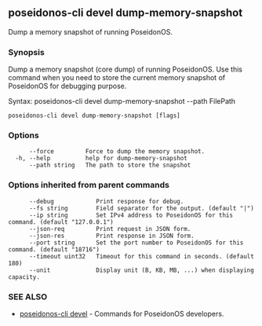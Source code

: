 ## poseidonos-cli devel dump-memory-snapshot

Dump a memory snapshot of running PoseidonOS.

### Synopsis


Dump a memory snapshot (core dump) of running PoseidonOS.
Use this command when you need to store the current memory snapshot of
PoseidonOS for debugging purpose. 

Syntax:
	poseidonos-cli devel dump-memory-snapshot --path FilePath
          

```
poseidonos-cli devel dump-memory-snapshot [flags]
```

### Options

```
      --force         Force to dump the memory snapshot.
  -h, --help          help for dump-memory-snapshot
      --path string   The path to store the snapshot
```

### Options inherited from parent commands

```
      --debug            Print response for debug.
      --fs string        Field separator for the output. (default "|")
      --ip string        Set IPv4 address to PoseidonOS for this command. (default "127.0.0.1")
      --json-req         Print request in JSON form.
      --json-res         Print response in JSON form.
      --port string      Set the port number to PoseidonOS for this command. (default "18716")
      --timeout uint32   Timeout for this command in seconds. (default 180)
      --unit             Display unit (B, KB, MB, ...) when displaying capacity.
```

### SEE ALSO

* [poseidonos-cli devel](poseidonos-cli_devel.md)	 - Commands for PoseidonOS developers.

